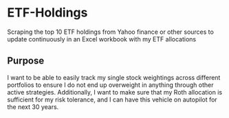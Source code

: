 # ETF-Holdings
Scraping the top 10 ETF holdings from Yahoo finance or other sources to update continuously in an Excel workbook with my ETF allocations

## Purpose
I want to be able to easily track my single stock weightings across different portfolios to ensure I do not end up overweight in anything through other active strategies. 
Additionally, I want to make sure that my Roth allocation is sufficient for my risk tolerance, and I can have this vehicle on autopilot for the next 30 years.
